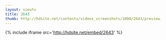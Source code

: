 ```yaml
---
layout: sieutv
title: 2643
thumb: http://hdsite.net/contents/videos_screenshots/2000/2643/preview_360p.mp4.jpg
---
```

{% include iframe src='http://hdsite.net/embed/2643' %}
 
